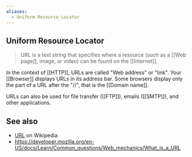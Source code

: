 ```yaml
---
aliases:
  - Uniform Resource Locator
---
```



## Uniform Resource Locator

>URL is a text string that specifies where a resource (such as a [[Web page]], image, or video) can be found on the [[Internet]].

In the context of [[HTTP]], URLs are called "Web address" or "link". Your [[Browser]] displays URLs in its address bar. Some browsers display only the part of a URL after the "//", that is the [[Domain name]].

URLs can also be used for file transfer ([[FTP]]), emails ([[SMTP]]), and other applications.

## See also
- [URL](https://en.wikipedia.org/wiki/URL) on Wikipedia
- https://developer.mozilla.org/en-US/docs/Learn/Common_questions/Web_mechanics/What_is_a_URL

